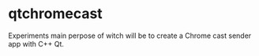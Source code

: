 # qtchromecast

Experiments main perpose of witch will be to create a Chrome cast sender app with C++ Qt.
